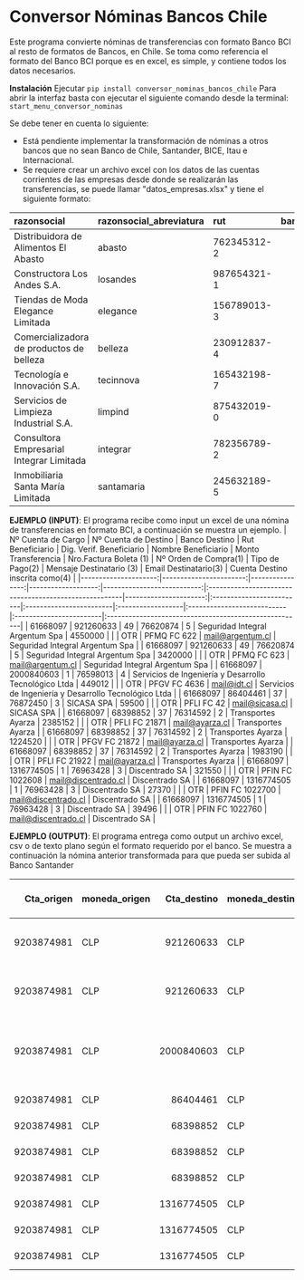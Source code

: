 # Conversor Nóminas Bancos Chile

Este programa convierte nóminas de transferencias con formato Banco BCI al resto de formatos de Bancos, en Chile. Se toma como referencia el formato del Banco BCI porque es en excel, es simple, y contiene todos los datos necesarios.

**Instalación**
Ejecutar `pip install conversor_nominas_bancos_chile`
Para abrir la interfaz basta con ejecutar el siguiente comando desde la terminal: `start_menu_conversor_nominas`

Se debe tener en cuenta lo siguiente:
* Está pendiente implementar la transformación de nóminas a otros bancos que no sean Banco de Chile, Santander, BICE, Itau e Internacional.
* Se requiere crear un archivo excel con los datos de las cuentas corrientes de las empresas desde donde se realizarán las transferencias, se puede llamar "datos_empresas.xlsx" y tiene el siguiente formato:

| razonsocial                              | razonsocial_abreviatura   | rut         |   banco_codigo |   cuenta_num | convenios_pagos_masivos_bancochile                |
|:-----------------------------------------|:--------------------------|:------------|---------------:|-------------:|:--------------------------------------------------|
| Distribuidora de Alimentos El Abasto     | abasto                    | 762345312-2 |             37 |   9203874981 | no_aplica                                         |
| Constructora Los Andes S.A.              | losandes                  | 987654321-1 |              1 |    150983062 | 811 - Pago remuneraciones, 812 - Pago proveedores |
| Tiendas de Moda Elegance Limitada        | elegance                  | 156789013-3 |              1 |    820018739 | 812 - Pago proveedores                            |
| Comercializadora de productos de belleza | belleza                   | 230912837-4 |              1 |    240684902 | 812 - Pago proveedores                            |
| Tecnología e Innovación S.A.             | tecinnova                 | 165432198-7 |              1 |    410576930 | no_aplica                                         |
| Servicios de Limpieza Industrial S.A.    | limpind                   | 875432019-0 |             28 |    783095017 | no_aplica                                         |
| Consultora Empresarial Integrar Limitada | integrar                  | 782356789-2 |             28 |    370280064 | no_aplica                                         |
| Inmobiliaria Santa María Limitada        | santamaria                | 245632189-5 |              1 |    690128047 | 813 – Pago remuneraciones                         |


**EJEMPLO (INPUT)**:
El programa recibe como input un excel de una nómina de transferencias en formato BCI, a continuación se muestra un ejemplo.
|   Nº Cuenta de Cargo |   Nº Cuenta de Destino |   Banco Destino |   Rut Beneficiario |   Dig. Verif. Beneficiario | Nombre Beneficiario                                   |   Monto Transferencia | Nro.Factura Boleta (1)   | Nº Orden de Compra(1)   | Tipo de Pago(2)   | Mensaje Destinatario (3)   | Email Destinatario(3)   | Cuenta Destino inscrita como(4)                       |
|---------------------:|-----------------------:|----------------:|-------------------:|---------------------------:|:------------------------------------------------------|----------------------:|:-------------------------|:------------------------|:------------------|:---------------------------|:------------------------|:------------------------------------------------------|
|             61668097 |              921260633 |              49 |           76620874 |                          5 | Seguridad Integral Argentum Spa                       |               4550000 |                          |                         | OTR               | PFMQ FC 622                | mail@argentum.cl        | Seguridad Integral Argentum Spa                       |
|             61668097 |              921260633 |              49 |           76620874 |                          5 | Seguridad Integral Argentum Spa                       |               3420000 |                          |                         | OTR               | PFMQ FC 623                | mail@argentum.cl        | Seguridad Integral Argentum Spa                       |
|             61668097 |             2000840603 |               1 |           76598013 |                          4 | Servicios de Ingeniería y Desarrollo Tecnológico Ltda |                449012 |                          |                         | OTR               | PFGV FC 4636               | mail@idt.cl             | Servicios de Ingeniería y Desarrollo Tecnológico Ltda |
|             61668097 |               86404461 |              37 |           76872450 |                          3 | SICASA SPA                                            |                 59500 |                          |                         | OTR               | PFLI FC 42                 | mail@sicasa.cl          | SICASA SPA                                            |
|             61668097 |               68398852 |              37 |           76314592 |                          2 | Transportes Ayarza                                    |               2385152 |                          |                         | OTR               | PFLI FC 21871              | mail@ayarza.cl          | Transportes Ayarza                                    |
|             61668097 |               68398852 |              37 |           76314592 |                          2 | Transportes Ayarza                                    |               1224520 |                          |                         | OTR               | PFGV FC 21872              | mail@ayarza.cl          | Transportes Ayarza                                    |
|             61668097 |               68398852 |              37 |           76314592 |                          2 | Transportes Ayarza                                    |               1983190 |                          |                         | OTR               | PFLI FC 21922              | mail@ayarza.cl          | Transportes Ayarza                                    |
|             61668097 |             1316774505 |               1 |           76963428 |                          3 | Discentrado SA                                        |                321550 |                          |                         | OTR               | PFIN FC 1022608            | mail@discentrado.cl     | Discentrado SA                                        |
|             61668097 |             1316774505 |               1 |           76963428 |                          3 | Discentrado SA                                        |                 27370 |                          |                         | OTR               | PFIN FC 1022700            | mail@discentrado.cl     | Discentrado SA                                        |
|             61668097 |             1316774505 |               1 |           76963428 |                          3 | Discentrado SA                                        |                 39496 |                          |                         | OTR               | PFIN FC 1022760            | mail@discentrado.cl     | Discentrado SA                                        |


**EJEMPLO (OUTPUT)**:
El programa entrega como output un archivo excel, csv o de texto plano según el formato requerido por el banco. Se muestra a continuación la nómina anterior transformada para que pueda ser subida al Banco Santander

|   Cta_origen | moneda_origen   |   Cta_destino | moneda_destino   |   Cod_banco |   RUT benef. | nombre benef.                                         |   Mto Total | Glosa TEF       | Correo              | Glosa correo    | Glosa Cartola Cliente   | Glosa Cartola Beneficiario   | Glosa Cliente   |
|-------------:|:----------------|--------------:|:-----------------|------------:|-------------:|:------------------------------------------------------|------------:|:----------------|:--------------------|:----------------|:------------------------|:-----------------------------|:----------------|
|   9203874981 | CLP             |     921260633 | CLP              |          49 |    766208745 | Seguridad Integral Argentum Spa                       |     4550000 | PFMQ FC 622     | mail@argentum.cl    | PFMQ FC 622     |                         | PFMQ FC 622                  | PFMQ FC 622     |
|   9203874981 | CLP             |     921260633 | CLP              |          49 |    766208745 | Seguridad Integral Argentum Spa                       |     3420000 | PFMQ FC 623     | mail@argentum.cl    | PFMQ FC 623     |                         | PFMQ FC 623                  | PFMQ FC 623     |
|   9203874981 | CLP             |    2000840603 | CLP              |           1 |    765980134 | Servicios de Ingeniería y Desarrollo Tecnológico Ltda |      449012 | PFGV FC 4636    | mail@idt.cl         | PFGV FC 4636    |                         | PFGV FC 4636                 | PFGV FC 4636    |
|   9203874981 | CLP             |      86404461 | CLP              |          37 |    768724503 | SICASA SPA                                            |       59500 | PFLI FC 42      | mail@sicasa.cl      | PFLI FC 42      |                         | PFLI FC 42                   | PFLI FC 42      |
|   9203874981 | CLP             |      68398852 | CLP              |          37 |    763145922 | Transportes Ayarza                                    |     2385152 | PFLI FC 21871   | mail@ayarza.cl      | PFLI FC 21871   |                         | PFLI FC 21871                | PFLI FC 21871   |
|   9203874981 | CLP             |      68398852 | CLP              |          37 |    763145922 | Transportes Ayarza                                    |     1224520 | PFGV FC 21872   | mail@ayarza.cl      | PFGV FC 21872   |                         | PFGV FC 21872                | PFGV FC 21872   |
|   9203874981 | CLP             |      68398852 | CLP              |          37 |    763145922 | Transportes Ayarza                                    |     1983190 | PFLI FC 21922   | mail@ayarza.cl      | PFLI FC 21922   |                         | PFLI FC 21922                | PFLI FC 21922   |
|   9203874981 | CLP             |    1316774505 | CLP              |           1 |    769634283 | Discentrado SA                                        |      321550 | PFIN FC 1022608 | mail@discentrado.cl | PFIN FC 1022608 |                         | PFIN FC 1022608              | PFIN FC 1022608 |
|   9203874981 | CLP             |    1316774505 | CLP              |           1 |    769634283 | Discentrado SA                                        |       27370 | PFIN FC 1022700 | mail@discentrado.cl | PFIN FC 1022700 |                         | PFIN FC 1022700              | PFIN FC 1022700 |
|   9203874981 | CLP             |    1316774505 | CLP              |           1 |    769634283 | Discentrado SA                                        |       39496 | PFIN FC 1022760 | mail@discentrado.cl | PFIN FC 1022760 |                         | PFIN FC 1022760              | PFIN FC 1022760 |